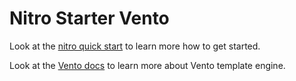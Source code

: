 # Nitro Starter Vento

Look at the [nitro quick start](https://nitro.unjs.io/guide#quick-start) to learn more how to get started.

Look at the [Vento docs](https://vento.js.org/getting-started/) to learn more about Vento template engine.
